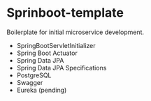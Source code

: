 # Sprinboot-template
Boilerplate for initial microservice development.

* SpringBootServletInitializer
* Spring Boot Actuator
* Spring Data JPA
* Spring Data JPA Specifications
* PostgreSQL
* Swagger
* Eureka (pending)
